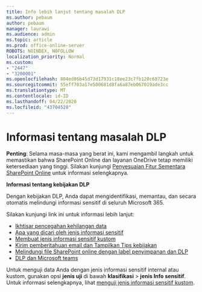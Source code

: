 ```yaml
---
title: Info lebih lanjut tentang masalah DLP
ms.author: pebaum
author: pebaum
manager: laurawi
ms.audience: admin
ms.topic: article
ms.prod: office-online-server
ROBOTS: NOINDEX, NOFOLLOW
localization_priority: Normal
ms.custom:
- "2447"
- "3200001"
ms.openlocfilehash: 804ed86b45d73d17931c18ee23c7fb120c68723e
ms.sourcegitcommit: 55eff703a17e500681d8fa6a87eb067019ade3cc
ms.translationtype: MT
ms.contentlocale: id-ID
ms.lasthandoff: 04/22/2020
ms.locfileid: "43704528"
---
```

# <a name="information-about-dlp-issues"></a>Informasi tentang masalah DLP

**Penting**: Selama masa-masa yang berat ini, kami mengambil langkah untuk memastikan bahwa SharePoint Online dan layanan OneDrive tetap memiliki ketersediaan yang tinggi. Silakan kunjungi [Penyesuaian Fitur Sementara SharePoint Online](https://aka.ms/ODSPAdjustments) untuk informasi selengkapnya.

**Informasi tentang kebijakan DLP**

Dengan kebijakan DLP, Anda dapat mengidentifikasi, memantau, dan secara otomatis melindungi informasi sensitif di seluruh Microsoft 365.

Silakan kunjungi link ini untuk informasi lebih lanjut:

- [Ikhtisar pencegahan kehilangan data](https://docs.microsoft.com/office365/securitycompliance/data-loss-prevention-policies)
- [Apa yang dicari oleh jenis informasi sensitif](https://docs.microsoft.com/office365/securitycompliance/what-the-sensitive-information-types-look-for)
- [Membuat jenis informasi sensitif kustom](https://docs.microsoft.com/office365/securitycompliance/create-a-custom-sensitive-information-type)
- [Kirim pemberitahuan email dan Tampilkan Tips kebijakan](https://docs.microsoft.com/office365/securitycompliance/use-notifications-and-policy-tips)
- [Melindungi file SharePoint online dengan label penyimpanan dan DLP](https://docs.microsoft.com/office365/securitycompliance/protect-sharepoint-online-files-with-office-365-labels-and-dlp)
- [DLP dan Microsoft teams](https://docs.microsoft.com/office365/securitycompliance/dlp-microsoft-teams)

Untuk menguji data Anda dengan jenis informasi sensitif internal atau kustom, gunakan opsi **jenis uji** di bawah **klasifikasi** > **jenis Info sensitif**. Untuk informasi selengkapnya, lihat [menguji jenis informasi sensitif kustom](https://docs.microsoft.com/office365/securitycompliance/create-a-custom-sensitive-information-type#test-custom-sensitive-information-types-in-the-security--compliance-center).